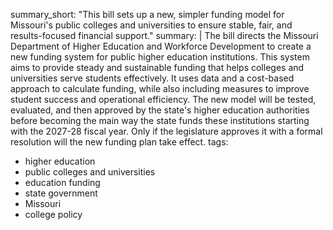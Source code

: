 summary_short: "This bill sets up a new, simpler funding model for Missouri's public colleges and universities to ensure stable, fair, and results-focused financial support."
summary: |
  The bill directs the Missouri Department of Higher Education and Workforce Development to create a new funding system for public higher education institutions. This system aims to provide steady and sustainable funding that helps colleges and universities serve students effectively. It uses data and a cost-based approach to calculate funding, while also including measures to improve student success and operational efficiency. The new model will be tested, evaluated, and then approved by the state's higher education authorities before becoming the main way the state funds these institutions starting with the 2027-28 fiscal year. Only if the legislature approves it with a formal resolution will the new funding plan take effect.
tags:
  - higher education
  - public colleges and universities
  - education funding
  - state government
  - Missouri
  - college policy
